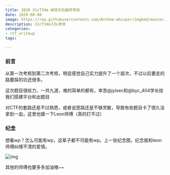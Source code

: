 ```yaml
---
title: 2020 X1cT34m WEB方向最终考核
date: 2020-08-08
image: https://raw.githubusercontents.com/Anthem-whisper/imgbed/master/img/20210120164754.jpeg
description: X1cT34m入队考核
categories: 
- ctf_writeup
tags:

---
```

### 前言

从第一次考核到第二次考核，明显感觉自己实力提升了一个层次，不过以后要走的路要踩的坑还很多。

这次题目很给力，一共九道，难的简单的都有，幸苦@jylsec和@byc_404学长给我们搭建平台和出题目

对CTF的套路还是不过熟悉，或者说思路还是不够灵敏，导致有些题目卡了很久没拿到一血，这里也膜一下Leon师傅（真的打不过）

 

### 纪念

想看wp？怎么可能有wp，这辈子都不可能有wp。上一张纪念图，纪念我和leon师傅纠缠不清的爱情。

![img](https://raw.githubusercontents.com/Anthem-whisper/imgbed/master/img/20210120181230.png)

 

其他的师傅也要多多加油嗷~~